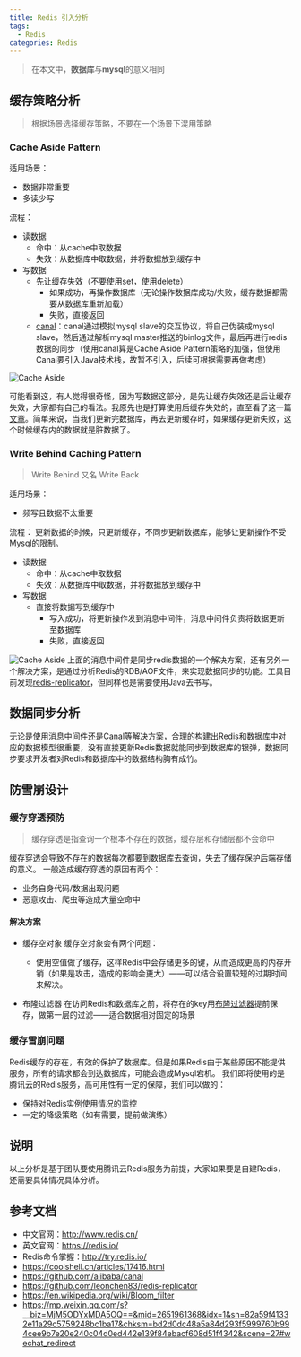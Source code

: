 ```yaml
---
title: Redis 引入分析
tags:
  - Redis
categories: Redis
---
```


> 在本文中，**数据库**与**mysql**的意义相同

## 缓存策略分析
> 根据场景选择缓存策略，不要在一个场景下混用策略

### Cache Aside Pattern
适用场景：
- 数据非常重要
- 多读少写

<!-- more -->

流程：
- 读数据
	- 命中：从cache中取数据
	- 失效：从数据库中取数据，并将数据放到缓存中
- 写数据
	- 先让缓存失效（不要使用set，使用delete）
		- 如果成功，再操作数据库（无论操作数据库成功/失败，缓存数据都需要从数据库重新加载）
		- 失败，直接返回
	- [canal](https://github.com/alibaba/canal)：canal通过模拟mysql slave的交互协议，将自己伪装成mysql slave，然后通过解析mysql master推送的binlog文件，最后再进行redis数据的同步（使用canal算是Cache Aside Pattern策略的加强，但使用Canal要引入Java技术栈，故暂不引入，后续可根据需要再做考虑）

![Cache Aside](https://img.ryoma.top/Redis/cache_aside_1.png)

可能看到这，有人觉得很奇怪，因为写数据这部分，是先让缓存失效还是后让缓存失效，大家都有自己的看法。我原先也是打算使用后缓存失效的，直至看了这一篇[文章](https://mp.weixin.qq.com/s?__biz=MjM5ODYxMDA5OQ==&mid=2651961341&idx=1&sn=e27916b8e96bd771c72c055f1f53e5be&chksm=bd2d02218a5a8b37ecffd78d20b65501645ac07c7ba2eb65b7e501a3eb9de023febe63bfdb36&scene=21#wechat_redirect)。简单来说，当我们更新完数据库，再去更新缓存时，如果缓存更新失败，这个时候缓存内的数据就是脏数据了。

### Write Behind Caching Pattern
> Write Behind 又名 Write Back

适用场景：
- 频写且数据不太重要

流程：
更新数据的时候，只更新缓存，不同步更新数据库，能够让更新操作不受Mysql的限制。

- 读数据
	- 命中：从cache中取数据
	- 失效：从数据库中取数据，并将数据放到缓存中
- 写数据
	- 直接将数据写到缓存中
		- 写入成功，将更新操作发到消息中间件，消息中间件负责将数据更新至数据库
		- 失败，直接返回

![Cache Aside](https://img.ryoma.top/Redis/write_back.png)
上面的消息中间件是同步redis数据的一个解决方案，还有另外一个解决方案，是通过分析Redis的RDB/AOF文件，来实现数据同步的功能。工具目前发现[redis-replicator](https://github.com/leonchen83/redis-replicator)，但同样也是需要使用Java去书写。

## 数据同步分析
无论是使用消息中间件还是Canal等解决方案，合理的构建出Redis和数据库中对应的数据模型很重要，没有直接更新Redis数据就能同步到数据库的银弹，数据同步要求开发者对Redis和数据库中的数据结构胸有成竹。

## 防雪崩设计
### 缓存穿透预防
> 缓存穿透是指查询一个根本不存在的数据，缓存层和存储层都不会命中

缓存穿透会导致不存在的数据每次都要到数据库去查询，失去了缓存保护后端存储的意义。
一般造成缓存穿透的原因有两个：
- 业务自身代码/数据出现问题
- 恶意攻击、爬虫等造成大量空命中

#### 解决方案
- 缓存空对象
缓存空对象会有两个问题：
	- 使用空值做了缓存，这样Redis中会存储更多的键，从而造成更高的内存开销（如果是攻击，造成的影响会更大）——可以结合设置较短的过期时间来解决。

- 布隆过滤器
在访问Redis和数据库之前，将存在的key用[布隆过滤器](https://en.wikipedia.org/wiki/Bloom_filter)提前保存，做第一层的过滤——适合数据相对固定的场景

### 缓存雪崩问题
Redis缓存的存在，有效的保护了数据库。但是如果Redis由于某些原因不能提供服务，所有的请求都会到达数据库，可能会造成Mysql宕机。
我们即将使用的是腾讯云的Redis服务，高可用性有一定的保障，我们可以做的：
- 保持对Redis实例使用情况的监控
- 一定的降级策略（如有需要，提前做演练）

## 说明
以上分析是基于团队要使用腾讯云Redis服务为前提，大家如果要是自建Redis，还需要具体情况具体分析。

## 参考文档
- 中文官网：http://www.redis.cn/
- 英文官网：https://redis.io/
- Redis命令掌握：http://try.redis.io/
- https://coolshell.cn/articles/17416.html
- https://github.com/alibaba/canal
- https://github.com/leonchen83/redis-replicator
- https://en.wikipedia.org/wiki/Bloom_filter
- https://mp.weixin.qq.com/s?__biz=MjM5ODYxMDA5OQ==&mid=2651961368&idx=1&sn=82a59f41332e11a29c5759248bc1ba17&chksm=bd2d0dc48a5a84d293f5999760b994cee9b7e20e240c04d0ed442e139f84ebacf608d51f4342&scene=27#wechat_redirect